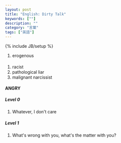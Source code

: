 ```yaml
---
layout: post
title: "English: Dirty Talk"
keywords: [""]
description: ""
category: "言葉"
tags: ["英語"]
---
```

{% include JB/setup %}

1. erogenous




####
1. racist
2. pathological liar
3. malignant narcissist

####  ANGRY
##### Level 0
1. Whatever, I don't care
##### Level 1
1. What's wrong with you, what's the matter with you?
